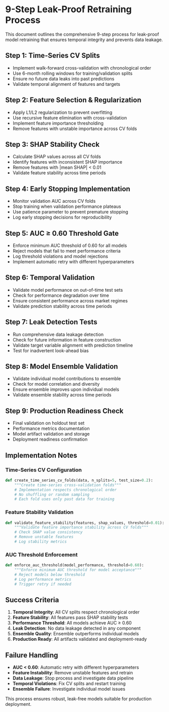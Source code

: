 # 9-Step Leak-Proof Retraining Process

This document outlines the comprehensive 9-step process for leak-proof model retraining that ensures temporal integrity and prevents data leakage.

## Step 1: Time-Series CV Splits
- Implement walk-forward cross-validation with chronological order
- Use 6-month rolling windows for training/validation splits
- Ensure no future data leaks into past predictions
- Validate temporal alignment of features and targets

## Step 2: Feature Selection & Regularization
- Apply L1/L2 regularization to prevent overfitting
- Use recursive feature elimination with cross-validation
- Implement feature importance thresholding
- Remove features with unstable importance across CV folds

## Step 3: SHAP Stability Check
- Calculate SHAP values across all CV folds
- Identify features with inconsistent SHAP importance
- Remove features with |mean SHAP| < 0.01
- Validate feature stability across time periods

## Step 4: Early Stopping Implementation
- Monitor validation AUC across CV folds
- Stop training when validation performance plateaus
- Use patience parameter to prevent premature stopping
- Log early stopping decisions for reproducibility

## Step 5: AUC ≥ 0.60 Threshold Gate
- Enforce minimum AUC threshold of 0.60 for all models
- Reject models that fail to meet performance criteria
- Log threshold violations and model rejections
- Implement automatic retry with different hyperparameters

## Step 6: Temporal Validation
- Validate model performance on out-of-time test sets
- Check for performance degradation over time
- Ensure consistent performance across market regimes
- Validate prediction stability across time periods

## Step 7: Leak Detection Tests
- Run comprehensive data leakage detection
- Check for future information in feature construction
- Validate target variable alignment with prediction timeline
- Test for inadvertent look-ahead bias

## Step 8: Model Ensemble Validation
- Validate individual model contributions to ensemble
- Check for model correlation and diversity
- Ensure ensemble improves upon individual models
- Validate ensemble stability across time periods

## Step 9: Production Readiness Check
- Final validation on holdout test set
- Performance metrics documentation
- Model artifact validation and storage
- Deployment readiness confirmation

## Implementation Notes

### Time-Series CV Configuration
```python
def create_time_series_cv_folds(data, n_splits=5, test_size=0.2):
    """Create time-series cross-validation folds"""
    # Implementation respects chronological order
    # No shuffling or random sampling
    # Each fold uses only past data for training
```

### Feature Stability Validation
```python
def validate_feature_stability(features, shap_values, threshold=0.01):
    """Validate feature importance stability across CV folds"""
    # Check SHAP value consistency
    # Remove unstable features
    # Log stability metrics
```

### AUC Threshold Enforcement
```python
def enforce_auc_threshold(model_performance, threshold=0.60):
    """Enforce minimum AUC threshold for model acceptance"""
    # Reject models below threshold
    # Log performance metrics
    # Trigger retry if needed
```

## Success Criteria

1. **Temporal Integrity**: All CV splits respect chronological order
2. **Feature Stability**: All features pass SHAP stability tests
3. **Performance Threshold**: All models achieve AUC ≥ 0.60
4. **Leak Detection**: No data leakage detected in any component
5. **Ensemble Quality**: Ensemble outperforms individual models
6. **Production Ready**: All artifacts validated and deployment-ready

## Failure Handling

- **AUC < 0.60**: Automatic retry with different hyperparameters
- **Feature Instability**: Remove unstable features and retrain
- **Data Leakage**: Stop process and investigate data pipeline
- **Temporal Violations**: Fix CV splits and restart training
- **Ensemble Failure**: Investigate individual model issues

This process ensures robust, leak-free models suitable for production deployment.
